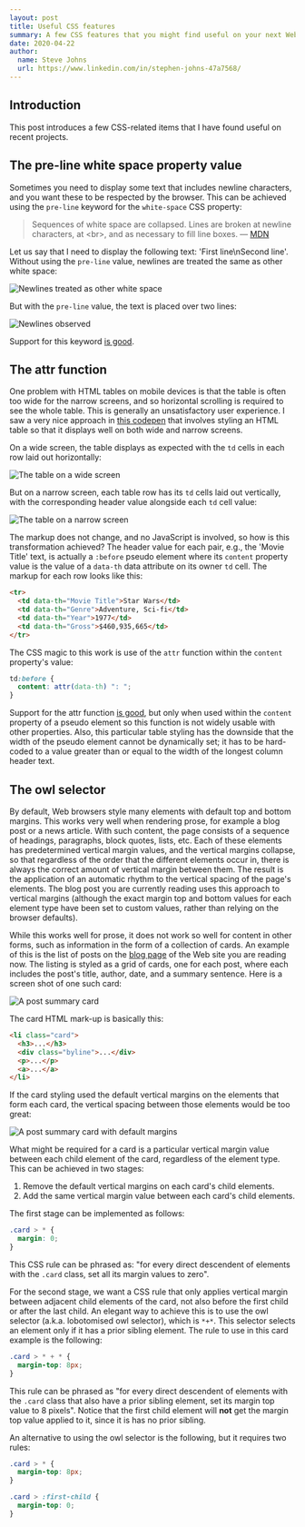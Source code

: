 ```yaml
---
layout: post
title: Useful CSS features
summary: A few CSS features that you might find useful on your next Web project.
date: 2020-04-22
author:
  name: Steve Johns
  url: https://www.linkedin.com/in/stephen-johns-47a7568/
---
```


## Introduction

This post introduces a few CSS-related items that I have found useful on recent projects.

## The pre-line white space property value

Sometimes you need to display some text that includes newline characters, and you want these to be respected by the browser. This can be achieved using the `pre-line` keyword for the `white-space` CSS property:

> Sequences of white space are collapsed. Lines are broken at newline characters, at &#60;br&#62;, and as necessary to fill line boxes.
> — [MDN](https://developer.mozilla.org/en-US/docs/Web/CSS/white-space)

Let us say that I need to display the following text: 'First line\nSecond line'. Without using the `pre-line` value, newlines are treated the same as other white space:

![](/images/2020-04-21-useful-css-features/white-space-normal-2x.png "Newlines treated as other white space")

But with the `pre-line` value, the text is placed over two lines:

![](/images/2020-04-21-useful-css-features/white-space-pre-line-2x.png "Newlines observed")

Support for this keyword [is good](https://caniuse.com/#search=white-space%20pre-line).

## The attr function

One problem with HTML tables on mobile devices is that the table is often too wide for the narrow screens, and so horizontal scrolling is required to see the whole table. This is generally an unsatisfactory user experience. I saw a very nice approach in [this codepen](https://codepen.io/geoffyuen/pen/FCBEg) that involves styling an HTML table so that it displays well on both wide and narrow screens.

On a wide screen, the table displays as expected with the `td` cells in each row laid out horizontally:

![](/images/2020-04-21-useful-css-features/wide-table-2x.png "The table on a wide screen")

But on a narrow screen, each table row has its `td` cells laid out vertically, with the corresponding header value alongside each `td` cell value:

![](/images/2020-04-21-useful-css-features/narrow-table-2x.png "The table on a narrow screen")

The markup does not change, and no JavaScript is involved, so how is this transformation achieved? The header value for each pair, e.g., the 'Movie Title' text, is actually a `:before` pseudo element where its `content` property value is the value of a `data-th` data attribute on its owner `td` cell. The markup for each row looks like this:

```html
<tr>
  <td data-th="Movie Title">Star Wars</td>
  <td data-th="Genre">Adventure, Sci-fi</td>
  <td data-th="Year">1977</td>
  <td data-th="Gross">$460,935,665</td>
</tr>
```

The CSS magic to this work is use of the `attr` function within the `content` property's value:

```css
td:before {
  content: attr(data-th) ": ";
}
```

Support for the attr function [is good](https://caniuse.com/#feat=css-gencontent), but only when used within the `content` property of a pseudo element so this function is not widely usable with other properties. Also, this particular table styling has the downside that the width of the pseudo element cannot be dynamically set; it has to be hard-coded to a value greater than or equal to the width of the longest column header text.

## The owl selector

By default, Web browsers style many elements with default top and bottom margins. This works very well when rendering prose, for example a blog post or a news article. With such content, the page consists of a sequence of headings, paragraphs, block quotes, lists, etc. Each of these elements has predetermined vertical margin values, and the vertical margins collapse, so that regardless of the order that the different elements occur in, there is always the correct amount of vertical margin between them. The result is the application of an automatic rhythm to the vertical spacing of the page's elements. The blog post you are currently reading uses this approach to vertical margins (although the exact margin top and bottom values for each element type have been set to custom values, rather than relying on the browser defaults).

While this works well for prose, it does not work so well for content in other forms, such as information in the form of a collection of cards. An example of this is the list of posts on the [blog page](/blog) of the Web site you are reading now. The listing is styled as a grid of cards, one for each post, where each includes the post's title, author, date, and a summary sentence. Here is a screen shot of one such card:

![](/images/2020-04-21-useful-css-features/card-2x.png "A post summary card")

The card HTML mark-up is basically this:

```html
<li class="card">
  <h3>...</h3>
  <div class="byline">...</div>
  <p>...</p>
  <a>...</a>
</li>
```

If the card styling used the default vertical margins on the elements that form each card, the vertical spacing between those elements would be too great:

![](/images/2020-04-21-useful-css-features/card-default-2x.png "A post summary card with default margins")

What might be required for a card is a particular vertical margin value between each child element of the card, regardless of the element type. This can be achieved in two stages:

1. Remove the default vertical margins on each card's child elements.
2. Add the same vertical margin value between each card's child elements.

The first stage can be implemented as follows:

```css
.card > * {
  margin: 0;
}
```

This CSS rule can be phrased as: "for every direct descendent of elements with the `.card` class, set all its margin values to zero".

For the second stage, we want a CSS rule that only applies vertical margin between adjacent child elements of the card, not also before the first child or after the last child. An elegant way to achieve this is to use the owl selector (a.k.a. lobotomised owl selector), which is `*+*`. This selector selects an element only if it has a prior sibling element. The rule to use in this card example is the following:

```css
.card > * + * {
  margin-top: 8px;
}
```

This rule can be phrased as "for every direct descendent of elements with the `.card` class that also have a prior sibling element, set its margin top value to 8 pixels". Notice that the first child element will **not** get the margin top value applied to it, since it is has no prior sibling.

An alternative to using the owl selector is the following, but it requires two rules:

```css
.card > * {
  margin-top: 8px;
}

.card > :first-child {
  margin-top: 0;
}
```
